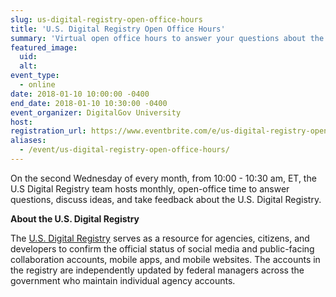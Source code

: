 ```yaml
---
slug: us-digital-registry-open-office-hours
title: 'U.S. Digital Registry Open Office Hours'
summary: 'Virtual open office hours to answer your questions about the U.S. Digital Registry'
featured_image:
  uid:
  alt:
event_type:
  - online
date: 2018-01-10 10:00:00 -0400
end_date: 2018-01-10 10:30:00 -0400
event_organizer: DigitalGov University
host:
registration_url: https://www.eventbrite.com/e/us-digital-registry-open-office-hours-registration-41509177066
aliases:
  - /event/us-digital-registry-open-office-hours/
---
```


On the second Wednesday of every month, from 10:00 - 10:30 am, ET, the U.S Digital Registry team hosts monthly, open-office time to answer questions, discuss ideas, and take feedback about the U.S. Digital Registry.

**About the U.S. Digital Registry**

The [U.S. Digital Registry](https://usdigitalregistry.digitalgov.gov/) serves as a resource for agencies, citizens, and developers to confirm the official status of social media and public-facing collaboration accounts, mobile apps, and mobile websites. The accounts in the registry are independently updated by federal managers across the government who maintain individual agency accounts.
